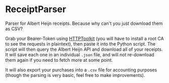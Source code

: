 # ReceiptParser
Parser for Albert Heijn receipts. Because why can't you just download them as CSV?

Grab your Bearer-Token using [HTTPToolkit](https://httptoolkit.com/) (you will have to install a root CA to see the requests in plaintext), then paste it into the Python script. The script will then query the Albert Heijn API and download all of your receipts. It will save each one in an individual `.json` file, and will not re-download them again if you need to fetch more at some point.

It will also export your purchases into a `.csv` file for accounting purposes (though the parsing is very basic, feel free to make improvements).
